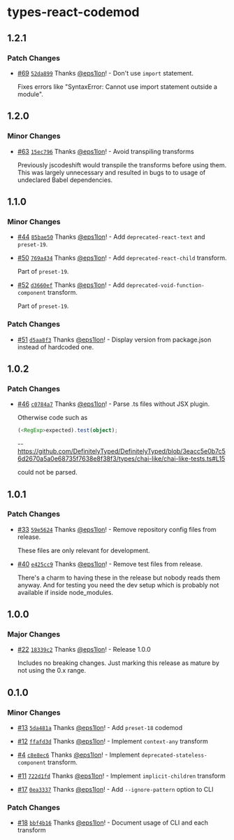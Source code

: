 # types-react-codemod

## 1.2.1

### Patch Changes

- [#69](https://github.com/eps1lon/types-react-codemod/pull/69) [`52da899`](https://github.com/eps1lon/types-react-codemod/commit/52da899062db71f28656b94a0c0b08d1b6c019fd) Thanks [@eps1lon](https://github.com/eps1lon)! - Don't use `import` statement.

  Fixes errors like "SyntaxError: Cannot use import statement outside a module".

## 1.2.0

### Minor Changes

- [#63](https://github.com/eps1lon/types-react-codemod/pull/63) [`15ec796`](https://github.com/eps1lon/types-react-codemod/commit/15ec79609eae3029abeb2aa22752a74ab508af7a) Thanks [@eps1lon](https://github.com/eps1lon)! - Avoid transpiling transforms

  Previously jscodeshift would transpile the transforms before using them.
  This was largely unnecessary and resulted in bugs to to usage of undeclared Babel dependencies.

## 1.1.0

### Minor Changes

- [#44](https://github.com/eps1lon/types-react-codemod/pull/44) [`85bae50`](https://github.com/eps1lon/types-react-codemod/commit/85bae50c34a1fd5bc9245dd770ca8893eb0867d2) Thanks [@eps1lon](https://github.com/eps1lon)! - Add `deprecated-react-text` and `preset-19`.

* [#50](https://github.com/eps1lon/types-react-codemod/pull/50) [`769a434`](https://github.com/eps1lon/types-react-codemod/commit/769a434e1fa40c68846bb9a43b84d15b3ae16541) Thanks [@eps1lon](https://github.com/eps1lon)! - Add `deprecated-react-child` transform.

  Part of `preset-19`.

- [#52](https://github.com/eps1lon/types-react-codemod/pull/52) [`d3660ef`](https://github.com/eps1lon/types-react-codemod/commit/d3660ef923ca91ff527071a79bc2241559560199) Thanks [@eps1lon](https://github.com/eps1lon)! - Add `deprecated-void-function-component` transform.

  Part of `preset-19`.

### Patch Changes

- [#51](https://github.com/eps1lon/types-react-codemod/pull/51) [`d5aa8f3`](https://github.com/eps1lon/types-react-codemod/commit/d5aa8f33d502e047d7ed60a180bda08984010cec) Thanks [@eps1lon](https://github.com/eps1lon)! - Display version from package.json instead of hardcoded one.

## 1.0.2

### Patch Changes

- [#46](https://github.com/eps1lon/types-react-codemod/pull/46) [`c0784a7`](https://github.com/eps1lon/types-react-codemod/commit/c0784a7b9d76d480a4e5aaa5dcaf1313a3effe5e) Thanks [@eps1lon](https://github.com/eps1lon)! - Parse .ts files without JSX plugin.

  Otherwise code such as

  ```ts
  (<RegExp>expected).test(object);
  ```

  -- https://github.com/DefinitelyTyped/DefinitelyTyped/blob/3eacc5e0b7c56d2670a5a0e68735f7638e8f38f3/types/chai-like/chai-like-tests.ts#L15

  could not be parsed.

## 1.0.1

### Patch Changes

- [#33](https://github.com/eps1lon/types-react-codemod/pull/33) [`59e5624`](https://github.com/eps1lon/types-react-codemod/commit/59e56241e7a3f39b2e7c4983662fcb76691e265b) Thanks [@eps1lon](https://github.com/eps1lon)! - Remove repository config files from release.

  These files are only relevant for development.

* [#40](https://github.com/eps1lon/types-react-codemod/pull/40) [`e425cc9`](https://github.com/eps1lon/types-react-codemod/commit/e425cc954bb083bcde44178ce91d6064269f73a6) Thanks [@eps1lon](https://github.com/eps1lon)! - Remove test files from release.

  There's a charm to having these in the release but nobody reads them anyway.
  And for testing you need the dev setup which is probably not available if inside node_modules.

## 1.0.0

### Major Changes

- [#22](https://github.com/eps1lon/types-react-codemod/pull/22) [`18339c2`](https://github.com/eps1lon/types-react-codemod/commit/18339c20e36b4355bed924c6aa3b069317a34c1c) Thanks [@eps1lon](https://github.com/eps1lon)! - Release 1.0.0

  Includes no breaking changes.
  Just marking this release as mature by not using the 0.x range.

## 0.1.0

### Minor Changes

- [#13](https://github.com/eps1lon/types-react-codemod/pull/13) [`5da481a`](https://github.com/eps1lon/types-react-codemod/commit/5da481a4e669d12ea4f68617da4da62c5342ede5) Thanks [@eps1lon](https://github.com/eps1lon)! - Add `preset-18` codemod

* [#12](https://github.com/eps1lon/types-react-codemod/pull/12) [`ffafd3d`](https://github.com/eps1lon/types-react-codemod/commit/ffafd3dc7ba3aa21fe3f262bfc2454b00b5410ec) Thanks [@eps1lon](https://github.com/eps1lon)! - Implement `context-any` transform

- [#4](https://github.com/eps1lon/types-react-codemod/pull/4) [`c8e8ec6`](https://github.com/eps1lon/types-react-codemod/commit/c8e8ec688d95aa3ec6fafa394bc916332c546ffd) Thanks [@eps1lon](https://github.com/eps1lon)! - Implement `deprecated-stateless-component` transform.

* [#11](https://github.com/eps1lon/types-react-codemod/pull/11) [`722d1fd`](https://github.com/eps1lon/types-react-codemod/commit/722d1fd40c357bf7b044a6b77e4a9018f362520d) Thanks [@eps1lon](https://github.com/eps1lon)! - Implement `implicit-children` transform

- [#17](https://github.com/eps1lon/types-react-codemod/pull/17) [`0ea3337`](https://github.com/eps1lon/types-react-codemod/commit/0ea3337d65a04e05aaf2bbef1e202c1ee3ecae8b) Thanks [@eps1lon](https://github.com/eps1lon)! - Add `--ignore-pattern` option to CLI

### Patch Changes

- [#18](https://github.com/eps1lon/types-react-codemod/pull/18) [`bbf4b16`](https://github.com/eps1lon/types-react-codemod/commit/bbf4b1617686e40032b8ff7b9f708c0f58c7513a) Thanks [@eps1lon](https://github.com/eps1lon)! - Document usage of CLI and each transform
